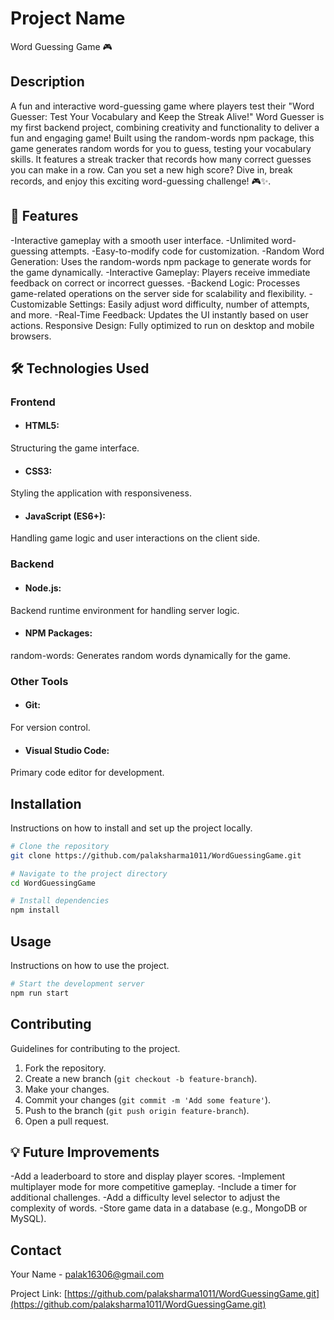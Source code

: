 # Project Name
Word Guessing Game 🎮

## Description
A fun and interactive word-guessing game where players test their "Word Guesser: Test Your Vocabulary and Keep the Streak Alive!"
Word Guesser is my first backend project, combining creativity and functionality to deliver a fun and engaging game! Built using the random-words npm package, this game generates random words for you to guess, testing your vocabulary skills. It features a streak tracker that records how many correct guesses you can make in a row. Can you set a new high score? Dive in, break records, and enjoy this exciting word-guessing challenge! 🎮✨.

## 🚀 Features
-Interactive gameplay with a smooth user interface.
-Unlimited word-guessing attempts.
-Easy-to-modify code for customization.
-Random Word Generation: Uses the random-words npm package to generate words for the game dynamically.
-Interactive Gameplay: Players receive immediate feedback on correct or incorrect guesses.
-Backend Logic: Processes game-related operations on the server side for scalability and flexibility.
-Customizable Settings: Easily adjust word difficulty, number of attempts, and more.
-Real-Time Feedback: Updates the UI instantly based on user actions.
Responsive Design: Fully optimized to run on desktop and mobile browsers.

## 🛠️ Technologies Used
### Frontend
- #### HTML5: 
Structuring the game interface.
- #### CSS3: 
Styling the application with responsiveness.
- #### JavaScript (ES6+): 
Handling game logic and user interactions on the client side.
### Backend
- #### Node.js: 
Backend runtime environment for handling server logic.

- #### NPM Packages:
random-words: Generates random words dynamically for the game.

### Other Tools
- #### Git: 
For version control.
- #### Visual Studio Code: 
Primary code editor for development.


## Installation
Instructions on how to install and set up the project locally.

```bash
# Clone the repository
git clone https://github.com/palaksharma1011/WordGuessingGame.git

# Navigate to the project directory
cd WordGuessingGame

# Install dependencies
npm install
```

## Usage
Instructions on how to use the project.

```bash
# Start the development server
npm run start
```

## Contributing
Guidelines for contributing to the project.

1. Fork the repository.
2. Create a new branch (`git checkout -b feature-branch`).
3. Make your changes.
4. Commit your changes (`git commit -m 'Add some feature'`).
5. Push to the branch (`git push origin feature-branch`).
6. Open a pull request.

## 💡 Future Improvements
-Add a leaderboard to store and display player scores.
-Implement multiplayer mode for more competitive gameplay.
-Include a timer for additional challenges.
-Add a difficulty level selector to adjust the complexity of words.
-Store game data in a database (e.g., MongoDB or MySQL).

## Contact
Your Name - [palak16306@gmail.com](palak16306@gmail.com)

Project Link: [https://github.com/palaksharma1011/WordGuessingGame.git](https://github.com/palaksharma1011/WordGuessingGame.git)
